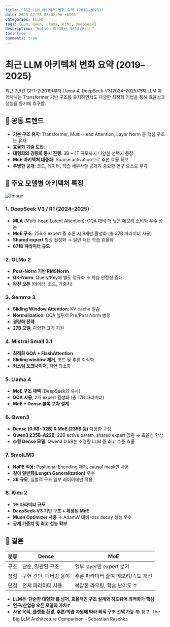 ```yaml
---
title: "최근 LLM 아키텍처 변화 요약 (2019–2025)"
date: 2025-07-25 08:02:00 +0900
categories: [LLM]
tags: [LLM, Qwen, Llama, Kimi, Deepseek]
description: "Notion 동기화된 게시글입니다."
toc: true
comments: true
---
```


# 최근 LLM 아키텍처 변화 요약 (2019–2025)

최근 7년간 GPT-2(2019)부터 Llama 4, DeepSeek-V3(2024–2025)까지 LLM 아키텍처는 Transformer 기반 구조를 유지하면서도 다양한 최적화 기법을 통해 효율성과 성능을 동시에 추구함.

## 🔑 공통 트렌드

- **기본 구조 유지**: Transformer, Multi-Head Attention, Layer Norm 등 핵심 구조는 유사
- **효율화 기술 도입**:
- **대형화와 경량화 동시 진행**: 3B ~ 1T 규모까지 다양한 선택지 등장
- **MoE 아키텍처 대중화**: Sparse activation으로 추론 효율 확보
- **투명한 공개**: 코드, 데이터, 학습 세부사항 공개가 중요한 연구 요소로 부각
## 📌 주요 모델별 아키텍처 특징

![Image](https://prod-files-secure.s3.us-west-2.amazonaws.com/e6db513d-ec54-40ff-aa74-2487b0bcfe15/ac24fdd3-febf-45c7-8e99-afb6446591d8/image.png?X-Amz-Algorithm=AWS4-HMAC-SHA256&X-Amz-Content-Sha256=UNSIGNED-PAYLOAD&X-Amz-Credential=ASIAZI2LB466W4EWSHXA%2F20250726%2Fus-west-2%2Fs3%2Faws4_request&X-Amz-Date=20250726T193017Z&X-Amz-Expires=3600&X-Amz-Security-Token=IQoJb3JpZ2luX2VjEDYaCXVzLXdlc3QtMiJHMEUCIQDnvbRYBpcyMQxelDNuDgFqzB9TVOQIkBA3Bf2f%2B8OZcgIgV3uPIM0G7YNOxSAv1ZS4aig8JTeORz0RvTyzhWquPWsq%2FwMIXxAAGgw2Mzc0MjMxODM4MDUiDAK3fOGZijxctOHVRSrcA6hXYUg604e4zFqd3r6sI8B1DlmqcUsaTGhNMHLq2ofKulTrfVXKo7GGvHh782y0lQuq4mhZTZdQmMC7RSkAmQurnuEW8HFoJW6Ch8VN9Vhi7VeNvC3hl8CPz3TAJFrsmCG6eyjr%2B5ATUHgBdBroXesSkstGypET%2BnXeV2E0EgaVeAEMAL2zqtcxcfHZ01sa%2F4Lc4D5hziSKw0jmglLmRTlnZv9pfEHDegIcdkJq%2Bl7LFLdOii0%2B%2BB4fZKSO3RcVAD%2BCI4ynSt5u9c0FTiMg5zVGw6Po4TLtXcooo5OlVnZDjIhVZUZTn9aaihMybkY5qboc6tQTmmOCUDG9dYqHkd0H0b9TNsAKoUJaLoS1vHzjxFyANRFvD2E49HlaqZu9nNhpG5LxemeX2ZXJ1HGTJsBCVAdKJ0D0oth9V%2Fa%2Fb%2BgymvoHyXUbql6Nl9W00V7ZpBq1uJMPVh8wgmrU0KXqqh8Pp3HtD19BVyrG%2BKdgW%2BPSZp4GjJyEjCDix7Rjv4mWFoCOGqghDVBioCx%2BXJdS4ZZ6VmGTp0Vw5FJujLEk6YhaI9T1708QJhQvZYYt90yuD54Ni%2BFY98T%2FLnYzKggyo6JdsGTy4o%2FPOQY7V6WC9G52XCF%2BvrlYs7X7rfxGMObBk8QGOqUBMM5DUAQByiQI4e3GbMmHCbz5ZgX9MStmplozgRrd0iwzzlDI1hnAsxHs%2BUwlXlrgRK%2Fxq1TDnWtpthQcDwDJ8yatIzBeatgM2BmdUt4I%2Buf4d6FFKwrzdD5v5fd%2BgKTiqd4RbAIj5tKeWqMM%2Br2%2FWMhw860tVe0eagAhG7iEZnwkdm7nTWOvMBjDNJt1%2Fd0jNo4k592VATRcMlP5E4gqlWnc3FF2&X-Amz-Signature=f64cb571e9a4932cdb03bc7bb929df0b4a718e72c359918bcc11b31258c206dc&X-Amz-SignedHeaders=host&x-amz-checksum-mode=ENABLED&x-id=GetObject)

### 1. DeepSeek V3 / R1 (2024–2025)

- **MLA** (Multi-head Latent Attention): GQA 대비 더 낮은 메모리 소비와 우수 성능
- **MoE 구조**: 256개 expert 중 추론 시 9개만 활성화 (총 37B 파라미터 사용)
- **Shared expert** 항상 활성화 → 일반 패턴 학습 효율화
- **671B 파라미터 규모**
### 2. OLMo 2

- **Post-Norm 기반 RMSNorm**
- **QK-Norm**: Query/Key에 별도 정규화 → 학습 안정성 증대
- **완전 오픈** (데이터, 코드, 가중치)
### 3. Gemma 3

- **Sliding Window Attention**: KV cache 절감
- **Normalization**: GQA 앞뒤로 Pre/Post Norm 병행
- **경량화 전략**:
- **27B 모델**, 다양한 크기 지원
### 4. Mistral Small 3.1

- **최적화 GQA + FlashAttention**
- **Sliding window 제거**, 코드 및 추론 최적화
- **커스텀 토크나이저**, 지연 최소화
### 5. Llama 4

- **MoE 구조 채택** (DeepSeek와 유사)
- **GQA 사용**, 2개 expert 활성화 (총 17B 파라미터)
- **MoE + Dense 블록 교차 설계**
### 6. Qwen3

- **Dense (0.6B~32B) & MoE (235B 등)** 다양한 구성
- **Qwen3 235B-A22B**: 22B active param, shared expert 없음 → 효율성 향상
- **소형 Dense 모델**: Qwen3 0.6B는 초경량 LLM 중 최고 수준 효율
### 7. SmolLM3

- **NoPE 적용**: Positional Encoding 제거, causal mask만 사용
- **길이 일반화(Length Generalization)** 우수
- **3B 규모**, 실험적 구조 일부 레이어에만 적용
### 8. Kimi 2

- **1조 파라미터 규모**
- **DeepSeek-V3 기반 구조 + 확장된 MoE**
- **Muon Optimizer 사용** → AdamW 대비 loss decay 성능 우수
- **공개 가중치 및 최고 성능 확보**
## 🧩 결론

| 분류 | Dense | MoE |
| --- | --- | --- |
| 구조 | 단순, 일관된 구조 | 일부 layer만 expert 분기 |
| 장점 | 구현 간단, 디버깅 용이 | 추론 파라미터 줄여 메모리/속도 개선 |
| 단점 | 전체 파라미터 사용 | 복잡한 라우팅, 학습 난이도 ↑ |

- **LLM은 ‘단순한 대형화’를 넘어, 효율적인 구조 설계와 하드웨어 최적화가 핵심**
- **연구/산업용 오픈 모델의 가치↑**
- **사용 목적, 플랫폼 환경, 추론/학습 자원에 따라 최적 구조 선택 가능**
📚 참고: The Big LLM Architecture Comparison - Sebastian Raschka


